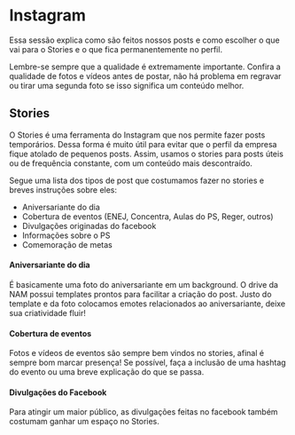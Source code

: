 # Instagram

Essa sessão explica como são feitos nossos posts e como escolher o que vai para o Stories e o que fica permanentemente no perfil.

Lembre-se sempre que a qualidade é extremamente importante. Confira a qualidade de fotos e vídeos antes de postar, não há problema em regravar ou tirar uma segunda foto se isso significa um conteúdo melhor.

## Stories

O Stories é uma ferramenta do Instagram que nos permite fazer posts temporários. Dessa forma é muito útil para evitar que o perfil da empresa fique atolado de pequenos posts. Assim, usamos o stories para posts úteis ou de frequência constante, com um conteúdo mais descontraído.

Segue uma lista dos tipos de post que costumamos fazer no stories e breves instruções sobre eles:

* Aniversariante do dia
* Cobertura de eventos (ENEJ, Concentra, Aulas do PS, Reger, outros)
* Divulgações originadas do facebook
* Informações sobre o PS
* Comemoração de metas

#### Aniversariante do dia

É basicamente uma foto do aniversariante em um background. O drive da NAM possui templates prontos para facilitar a criação do post. Justo do template e da foto colocamos emotes relacionados ao aniversariante, deixe sua criatividade fluir!

#### Cobertura de eventos

Fotos e vídeos de eventos são sempre bem vindos no stories, afinal é sempre bom marcar presença! Se possível, faça a inclusão de uma hashtag do evento ou uma breve explicação do que se passa.

#### Divulgações do Facebook

Para atingir um maior público, as divulgações feitas no facebook também costumam ganhar um espaço no Stories.
